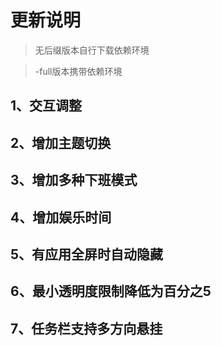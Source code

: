 ﻿# 更新说明

> 无后缀版本自行下载依赖环境

> -full版本携带依赖环境

## 1、交互调整

## 2、增加主题切换

## 3、增加多种下班模式

## 4、增加娱乐时间

## 5、有应用全屏时自动隐藏

## 6、最小透明度限制降低为百分之5

## 7、任务栏支持多方向悬挂